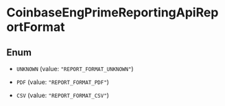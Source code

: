 
# CoinbaseEngPrimeReportingApiReportFormat

## Enum


* `UNKNOWN` (value: `"REPORT_FORMAT_UNKNOWN"`)

* `PDF` (value: `"REPORT_FORMAT_PDF"`)

* `CSV` (value: `"REPORT_FORMAT_CSV"`)



